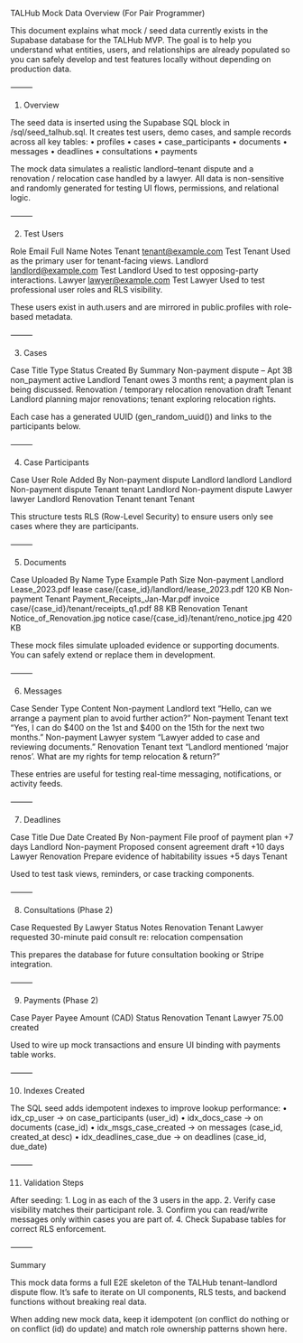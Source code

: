 TALHub Mock Data Overview (For Pair Programmer)

This document explains what mock / seed data currently exists in the Supabase database for the TALHub MVP. The goal is to help you understand what entities, users, and relationships are already populated so you can safely develop and test features locally without depending on production data.

⸻

1. Overview

The seed data is inserted using the Supabase SQL block in /sql/seed_talhub.sql. It creates test users, demo cases, and sample records across all key tables:
	•	profiles
	•	cases
	•	case_participants
	•	documents
	•	messages
	•	deadlines
	•	consultations
	•	payments

The mock data simulates a realistic landlord–tenant dispute and a renovation / relocation case handled by a lawyer. All data is non-sensitive and randomly generated for testing UI flows, permissions, and relational logic.

⸻

2. Test Users

Role	Email	Full Name	Notes
Tenant	tenant@example.com	Test Tenant	Used as the primary user for tenant-facing views.
Landlord	landlord@example.com	Test Landlord	Used to test opposing-party interactions.
Lawyer	lawyer@example.com	Test Lawyer	Used to test professional user roles and RLS visibility.

These users exist in auth.users and are mirrored in public.profiles with role-based metadata.

⸻

3. Cases

Case Title	Type	Status	Created By	Summary
Non-payment dispute – Apt 3B	non_payment	active	Landlord	Tenant owes 3 months rent; a payment plan is being discussed.
Renovation / temporary relocation	renovation	draft	Tenant	Landlord planning major renovations; tenant exploring relocation rights.

Each case has a generated UUID (gen_random_uuid()) and links to the participants below.

⸻

4. Case Participants

Case	User	Role	Added By
Non-payment dispute	Landlord	landlord	Landlord
Non-payment dispute	Tenant	tenant	Landlord
Non-payment dispute	Lawyer	lawyer	Landlord
Renovation	Tenant	tenant	Tenant

This structure tests RLS (Row-Level Security) to ensure users only see cases where they are participants.

⸻

5. Documents

Case	Uploaded By	Name	Type	Example Path	Size
Non-payment	Landlord	Lease_2023.pdf	lease	case/{case_id}/landlord/lease_2023.pdf	120 KB
Non-payment	Tenant	Payment_Receipts_Jan-Mar.pdf	invoice	case/{case_id}/tenant/receipts_q1.pdf	88 KB
Renovation	Tenant	Notice_of_Renovation.jpg	notice	case/{case_id}/tenant/reno_notice.jpg	420 KB

These mock files simulate uploaded evidence or supporting documents. You can safely extend or replace them in development.

⸻

6. Messages

Case	Sender	Type	Content
Non-payment	Landlord	text	“Hello, can we arrange a payment plan to avoid further action?”
Non-payment	Tenant	text	“Yes, I can do $400 on the 1st and $400 on the 15th for the next two months.”
Non-payment	Lawyer	system	“Lawyer added to case and reviewing documents.”
Renovation	Tenant	text	“Landlord mentioned ‘major renos’. What are my rights for temp relocation & return?”

These entries are useful for testing real-time messaging, notifications, or activity feeds.

⸻

7. Deadlines

Case	Title	Due Date	Created By
Non-payment	File proof of payment plan	+7 days	Landlord
Non-payment	Proposed consent agreement draft	+10 days	Lawyer
Renovation	Prepare evidence of habitability issues	+5 days	Tenant

Used to test task views, reminders, or case tracking components.

⸻

8. Consultations (Phase 2)

Case	Requested By	Lawyer	Status	Notes
Renovation	Tenant	Lawyer	requested	30-minute paid consult re: relocation compensation

This prepares the database for future consultation booking or Stripe integration.

⸻

9. Payments (Phase 2)

Case	Payer	Payee	Amount (CAD)	Status
Renovation	Tenant	Lawyer	75.00	created

Used to wire up mock transactions and ensure UI binding with payments table works.

⸻

10. Indexes Created

The SQL seed adds idempotent indexes to improve lookup performance:
	•	idx_cp_user → on case_participants (user_id)
	•	idx_docs_case → on documents (case_id)
	•	idx_msgs_case_created → on messages (case_id, created_at desc)
	•	idx_deadlines_case_due → on deadlines (case_id, due_date)

⸻

11. Validation Steps

After seeding:
	1.	Log in as each of the 3 users in the app.
	2.	Verify case visibility matches their participant role.
	3.	Confirm you can read/write messages only within cases you are part of.
	4.	Check Supabase tables for correct RLS enforcement.

⸻

Summary

This mock data forms a full E2E skeleton of the TALHub tenant–landlord dispute flow. It’s safe to iterate on UI components, RLS tests, and backend functions without breaking real data.

When adding new mock data, keep it idempotent (on conflict do nothing or on conflict (id) do update) and match role ownership patterns shown here.